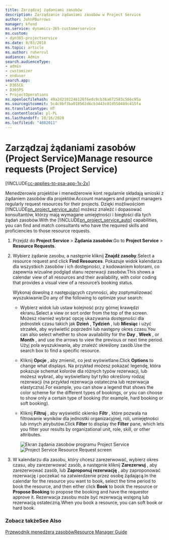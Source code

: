 ```yaml
---
title: Zarządzaj żądaniami zasobów
description: Zarządzanie żądaniami zasobów w Project Service
author: JohnPBurrows
manager: kfend
ms.service: dynamics-365-customerservice
ms.custom:
- dyn365-projectservice
ms.date: 8/03/2018
ms.topic: article
ms.author: ruhercul
audience: Admin
search.audienceType:
- admin
- customizer
- enduser
search.app:
- D365CE
- D365PS
- ProjectOperations
ms.openlocfilehash: 49a2d2102246126f6edc9cb36a072583c566c95a
ms.sourcegitcommit: 5c4c9bf3ba018562d6cb3443c01d550489c415fa
ms.translationtype: HT
ms.contentlocale: pl-PL
ms.lasthandoff: 10/16/2020
ms.locfileid: "4082011"
---
```

# <a name="manage-resource-requests-project-service"></a><span data-ttu-id="b0387-103">Zarządzaj żądaniami zasobów (Project Service)</span><span class="sxs-lookup"><span data-stu-id="b0387-103">Manage resource requests (Project Service)</span></span>

[!INCLUDE[cc-applies-to-psa-app-1x-2x](../includes/cc-applies-to-psa-app-1x-2x.md)]

<span data-ttu-id="b0387-104">Menedżerowie projektów i menedżerowie kont regularnie składają wnioski z żądaniem zasobów dla projektów.</span><span class="sxs-lookup"><span data-stu-id="b0387-104">Account managers and project managers regularly request resources for their projects.</span></span> <span data-ttu-id="b0387-105">Dzięki możliwościom [!INCLUDE[pn_project_service_auto](../includes/pn-project-service-auto.md)] możesz znaleźć i dopasować konsultantów, którzy mają wymagane umiejętności i biegłości dla tych żądań zasobów.</span><span class="sxs-lookup"><span data-stu-id="b0387-105">With the [!INCLUDE[pn_project_service_auto](../includes/pn-project-service-auto.md)] capabilities, you can find and match consultants who have the required skills and proficiencies to those resource requests.</span></span>  
  
1. <span data-ttu-id="b0387-106">Przejdź do **Project Service** > **Żądania zasobów**.</span><span class="sxs-lookup"><span data-stu-id="b0387-106">Go to **Project Service** > **Resource Requests**.</span></span>  
  
2. <span data-ttu-id="b0387-107">Wybierz żądanie zasobu, a następnie kliknij **Znajdź zasoby**.</span><span class="sxs-lookup"><span data-stu-id="b0387-107">Select a resource request and click **Find Resources**.</span></span> <span data-ttu-id="b0387-108">Pokazuje widok kalendarza dla wszystkich zasobów i ich dostępności, z kodowaniem kolorami, co zapewnia wizualne podgląd stanu rezerwacji zasobów.</span><span class="sxs-lookup"><span data-stu-id="b0387-108">This shows a calendar view of all resources and their availability, with color coding that provides a visual view of a resource’s booking status.</span></span>  
  
    <span data-ttu-id="b0387-109">Wykonaj dowolną z następujących czynności, aby zoptymalizować wyszukiwanie:</span><span class="sxs-lookup"><span data-stu-id="b0387-109">Do any of the following to optimize your search:</span></span>  
  
   -   <span data-ttu-id="b0387-110">Wybierz widok lub ustaw kolejność przy górnej krawędzi ekranu.</span><span class="sxs-lookup"><span data-stu-id="b0387-110">Select a view or sort order from the top of the screen.</span></span> <span data-ttu-id="b0387-111">Możesz również wybrać opcję ukazywania dostępności dla jednostek czasu takich jak **Dzień** , **Tydzień** , lub **Miesiąc** i użyć strzałek, aby wyświetlić poprzedni lub następny okres czasu.</span><span class="sxs-lookup"><span data-stu-id="b0387-111">You can also select whether to show availability for the **Day** , **Week** , or **Month** , and use the arrows to view the previous or next time period.</span></span> <span data-ttu-id="b0387-112">Użyj pola wyszukiwania, aby znaleźć określony zasób.</span><span class="sxs-lookup"><span data-stu-id="b0387-112">Use the search box to find a specific resource.</span></span>  
  
   -   <span data-ttu-id="b0387-113">Kliknij **Opcje** , aby zmienić, co jest wyświetlane.</span><span class="sxs-lookup"><span data-stu-id="b0387-113">Click **Options** to change what displays.</span></span> <span data-ttu-id="b0387-114">Na przykład możesz pokazać legendę, która pokazuje schemat kolorów dla różnych typów rezerwacji, lub możesz wybrać, aby wyświetlany był tylko określony rodzaj rezerwacji (na przykład rezerwacja ostateczna lub rezerwacja elastyczna).</span><span class="sxs-lookup"><span data-stu-id="b0387-114">For example, you can show a legend that shows the color scheme for the different types of bookings, or you can choose to show only a certain type of booking (for example, hard booking or soft booking).</span></span>  
  
   -   <span data-ttu-id="b0387-115">Kliknij **Filtruj** , aby wyświetlić okienko **Filtr** , które pozwala na filtrowanie wyników dla jednostki organizacyjnej, roli, umiejętności lub innych atrybutów.</span><span class="sxs-lookup"><span data-stu-id="b0387-115">Click **Filter** to display the **Filter** pane, which lets you filter your results by organizational unit, role, skill, or other attributes.</span></span>  
  
       <span data-ttu-id="b0387-116">![Ekran żądania zasobów programu Project Service](../psa/media/project-service-resource-request-screen.png "Ekran żądania zasobów programu Project Service")</span><span class="sxs-lookup"><span data-stu-id="b0387-116">![Project Service Resource Request screen](../psa/media/project-service-resource-request-screen.png "Project Service Resource Request screen")</span></span>  
  
3. <span data-ttu-id="b0387-117">W kalendarzu dla zasobu, który chcesz zarezerwować, wybierz okres czasu, aby zarezerwować zasób, a następnie kliknij **Zarezerwuj** , aby zarezerwować zasób, lub **Zaproponuj rezerwację** , aby zaproponować rezerwację i poczekać na zatwierdzenie przez osobę żądającą.</span><span class="sxs-lookup"><span data-stu-id="b0387-117">In the calendar for the resource you want to book, select the time period to book the resource, and then either click **Book** to book the resource or **Propose Booking** to propose the booking and have the requestor approve it.</span></span> <span data-ttu-id="b0387-118">Rezerwacja zasobu może być rezerwacją wstępną lub rezerwacją ostateczną.</span><span class="sxs-lookup"><span data-stu-id="b0387-118">When you book a resource, you can soft book or hard book.</span></span>  
  
### <a name="see-also"></a><span data-ttu-id="b0387-119">Zobacz także</span><span class="sxs-lookup"><span data-stu-id="b0387-119">See Also</span></span>  
 [<span data-ttu-id="b0387-120">Przewodnik menedżera zasobów</span><span class="sxs-lookup"><span data-stu-id="b0387-120">Resource Manager Guide</span></span>](../psa/resource-manager-guide.md)
